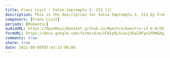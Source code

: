 ```yaml
---
title: Franz Liszt - Valse-Impromptu S. 213 (1)
description: This is the description for Valse-Impromptu S. 213 by Franz Liszt
composers: [Franz Liszt]
periods: [Romantic]
audioURL: https://OpenMusicDataset.github.io/Maestro/maestro-v3.0.0/2015/MIDI-Unprocessed_R1_D1-1-8_mid--AUDIO-from_mp3_05_R1_2015_wav--1.midi
formURL: https://docs.google.com/forms/d/e/1FAIpQLScwxjd5eIAFyn1FDWGAgZ5zs9PGbcZ7PmQyC3tWRpZBNFZV6A/viewform
comments: true
share: true
date: 2021-08-08T07:43:13-06:00
---
```

